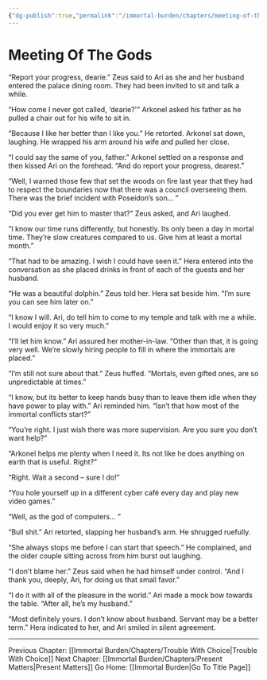 ```yaml
---
{"dg-publish":true,"permalink":"/immortal-burden/chapters/meeting-of-the-gods/"}
---
```


# Meeting Of The Gods
“Report your progress, dearie.” Zeus said to Ari as she and her husband entered the palace dining room. They had been invited to sit and talk a while.

“How come I never got called, ‘dearie?'” Arkonel asked his father as he pulled a chair out for his wife to sit in.

“Because I like her better than I like you.” He retorted. Arkonel sat down, laughing. He wrapped his arm around his wife and pulled her close.

“I could say the same of you, father.” Arkonel settled on a response and then kissed Ari on the forehead. “And do report your progress, dearest.”

“Well, I warned those few that set the woods on fire last year that they had to respect the boundaries now that there was a council overseeing them. There was the brief incident with Poseidon’s son... ”

“Did you ever get him to master that?” Zeus asked, and Ari laughed.

“I know our time runs differently, but honestly. Its only been a day in mortal time. They’re slow creatures compared to us. Give him at least a mortal month.”

“That had to be amazing. I wish I could have seen it.” Hera entered into the conversation as she placed drinks in front of each of the guests and her husband.

“He was a beautiful dolphin.” Zeus told her. Hera sat beside him. “I’m sure you can see him later on.”

“I know I will. Ari, do tell him to come to my temple and talk with me a while. I would enjoy it so very much.”

“I’ll let him know.” Ari assured her mother-in-law. “Other than that, it is going very well. We’re slowly hiring people to fill in where the immortals are placed.”

“I’m still not sure about that.” Zeus huffed. “Mortals, even gifted ones, are so unpredictable at times.”

“I know, but its better to keep hands busy than to leave them idle when they have power to play with.” Ari reminded him. “Isn’t that how most of the immortal conflicts start?”

“You’re right. I just wish there was more supervision. Are you sure you don’t want help?”

“Arkonel helps me plenty when I need it. Its not like he does anything on earth that is useful. Right?”

“Right. Wait a second – sure I do!”

“You hole yourself up in a different cyber café every day and play new video games.”

“Well, as the god of computers... ”

“Bull shit.” Ari retorted, slapping her husband’s arm. He shrugged ruefully.

“She always stops me before I can start that speech.” He complained, and the older couple sitting across from him burst out laughing.

“I don’t blame her.” Zeus said when he had himself under control. “And I thank you, deeply, Ari, for doing us that small favor.”

“I do it with all of the pleasure in the world.” Ari made a mock bow towards the table. “After all, he’s my husband.”

“Most definitely yours. I don’t know about husband. Servant may be a better term.” Hera indicated to her, and Ari smiled in silent agreement.

---
Previous Chapter: [[Immortal Burden/Chapters/Trouble With Choice\|Trouble With Choice]]
Next Chapter: [[Immortal Burden/Chapters/Present Matters\|Present Matters]]
Go Home: [[Immortal Burden\|Go To Title Page]]
  